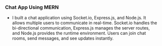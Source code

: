 ### Chat App Using MERN
- I built a chat application using Socket.io, Express.js, and Node.js. It allows multiple users to communicate in real-time. Socket.io handles the bi-directional communication, Express.js manages the server routes, and Node.js provides the runtime environment. Users can join chat rooms, send messages, and see updates instantly.
